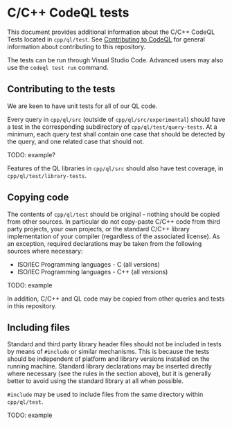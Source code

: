 # C/C++ CodeQL tests

This document provides additional information about the C/C++ CodeQL Tests located in `cpp/ql/test`.  See [Contributing to CodeQL](CONTRIBUTING.md) for general information about contributing to this repository.

The tests can be run through Visual Studio Code.  Advanced users may also use the `codeql test run` command.

## Contributing to the tests

We are keen to have unit tests for all of our QL code.

Every query in `cpp/ql/src` (outside of `cpp/ql/src/experimental`) should have a test in the corresponding subdirectory of `cpp/ql/test/query-tests`. At a minimum, each query test shall contain one case that should be detected by the query, and one related case that should not.

TODO: example?

Features of the QL libraries in `cpp/ql/src` should also have test coverage, in `cpp/ql/test/library-tests`.

## Copying code

The contents of `cpp/ql/test` should be original - nothing should be copied from other sources. In particular do not copy-paste C/C++ code from third party projects, your own projects, or the standard C/C++ library implementation of your compiler (regardless of the associated license). As an exception, required declarations may be taken from the following sources where necessary:
 - ISO/IEC Programming languages - C (all versions)
 - ISO/IEC Programming languages - C++ (all versions)

TODO: example

In addition, C/C++ and QL code may be copied from other queries and tests in this repository.

## Including files

Standard and third party library header files should not be included in tests by means of `#include` or similar mechanisms. This is because the tests should be independent of platform and library versions installed on the running machine. Standard library declarations may be inserted directly where necessary (see the rules in the section above), but it is generally better to avoid using the standard library at all when possible.

`#include` may be used to include files from the same directory within `cpp/ql/test`.

TODO: example

